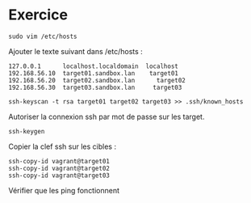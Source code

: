 # Exercice  
`sudo vim /etc/hosts`

Ajouter le texte suivant dans /etc/hosts :  
```
127.0.0.1      localhost.localdomain  localhost
192.168.56.10  target01.sandbox.lan    target01
192.168.56.20  target02.sandbox.lan      target02
192.168.56.30  target03.sandbox.lan     target03
```  

`ssh-keyscan -t rsa target01 target02 target03 >> .ssh/known_hosts`

Autoriser la connexion ssh par mot de passe sur les target.  

`ssh-keygen`  

Copier la clef ssh sur les cibles :
```
ssh-copy-id vagrant@target01
ssh-copy-id vagrant@target02
ssh-copy-id vagrant@target03
```

Vérifier que les ping fonctionnent